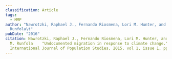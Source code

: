 ```yaml
---
classification: Article
tags:
  - MMP
author: "Nawrotzki, Raphael J., Fernando Riosmena, Lori M. Hunter, and Daniel M.
  Runfola\t"
pubDate: "2016"
citation: Nawrotzki, Raphael J., Fernando Riosmena, Lori M. Hunter, and Daniel
  M. Runfola	"Undocumented migration in response to climate change."
  International Journal of Population Studies, 2015, vol 1, issue 1, pp. 60-74.
---
```

